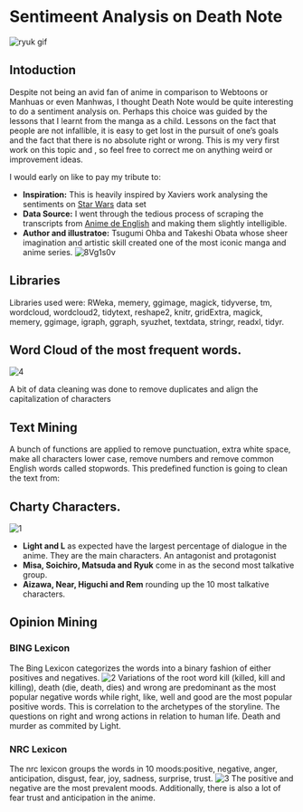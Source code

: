 # Sentimeent Analysis on Death Note
![ryuk gif](https://user-images.githubusercontent.com/93233240/145114947-acae8dd9-9e4b-4454-91e1-aeac3cabc7ae.gif)

##
## Intoduction
Despite not being an avid fan of anime in comparison to Webtoons or Manhuas or even Manhwas, I thought Death Note would be quite interesting to do a sentiment analysis on. Perhaps this choice was guided by the lessons that I learnt from the manga as a child. Lessons on the fact that people are not infallible, it is easy to get lost in the pursuit of one’s goals and the fact that there is no absolute right or wrong. This is my very first work on this topic and , so feel free to correct me on anything weird or improvement ideas.

I would early on like to pay my tribute to:
- **Inspiration:** This is heavily inspired by Xaviers work analysing the sentiments on [Star Wars](https://www.kaggle.com/xvivancos/analyzing-star-wars-movie-scripts) data set
- **Data Source:** I went through the tedious process of scraping the transcripts from [Anime de English](https://anime-de-english.com/category/transcripts/) and making them slightly intelligible. 
- **Author and illustratoe:**  Tsugumi Ohba and Takeshi Obata whose sheer imagination and artistic skill created one of the most iconic manga and anime series. 
![8Vg1s0v](https://user-images.githubusercontent.com/93233240/138996937-4fc952d7-972f-44a4-b38e-613f0f8639e7.jpg)

##
## Libraries
Libraries used were: RWeka, memery, ggimage, magick, tidyverse, tm, wordcloud, wordcloud2, tidytext, reshape2, knitr, gridExtra, magick, memery, ggimage, igraph, ggraph, syuzhet, textdata, stringr, readxl, tidyr.

##
## Word Cloud of the most frequent words.
![4](https://user-images.githubusercontent.com/93233240/145253323-18d33381-3111-4479-a6af-8464b2ca2b59.png)


A bit of data cleaning was done to remove duplicates and align the capitalization of characters
##
## Text Mining
A bunch of functions are applied to remove punctuation, extra white space, make all characters lower case, remove numbers and remove common English words called stopwords. 
This predefined function is going to clean the text from:

##
## Charty Characters.
![1](https://user-images.githubusercontent.com/93233240/145224154-ce20ad9c-7706-451c-b868-849eca5eafe7.png)
- **Light and L** as expected have the largest percentage of dialogue in the anime. They are the main characters. An antagonist and protagonist
- **Misa, Soichiro, Matsuda and Ryuk** come in as the second most talkative group.
- **Aizawa, Near, Higuchi and Rem** rounding up the 10 most talkative characters.
##
## Opinion Mining
### BING Lexicon 
The Bing Lexicon categorizes the words into a binary fashion of either positives and negatives.
![2](https://user-images.githubusercontent.com/93233240/145231207-79e241cc-cd46-4118-8440-4777e14dbd78.png)
Variations of the root word kill (killed, kill and killing), death (die, death, dies) and wrong are predominant as the most popular negative words while right, like, well and good are the most popular positive words. This is correlation to the archetypes of the storyline. The questions on right and wrong actions in relation to human life. Death and murder as commited by Light.
### NRC Lexicon
The nrc lexicon groups the words in 10 moods:positive, negative, anger, anticipation, disgust, fear, joy, sadness, surprise, trust.
![3](https://user-images.githubusercontent.com/93233240/145233053-869ff087-b357-4d09-9672-f00fba14f661.png)
The positive and negative are the most prevalent moods. Additionally, there is also a lot of fear trust and anticipation in the anime.


